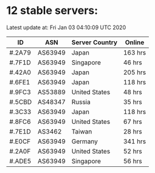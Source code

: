 # 12 stable servers:

Latest update at: Fri Jan 03 04:10:09 UTC 2020

| ID | ASN | Server Country | Online |
| -- | --- | -------------- | ------ |
| #.2A79 | AS63949 | Japan | 163 hrs |
| #.7F1D | AS63949 | Singapore | 46 hrs |
| #.42A0 | AS63949 | Japan | 205 hrs |
| #.6FE1 | AS63949 | Japan | 118 hrs |
| #.9FC3 | AS53889 | United States | 48 hrs |
| #.5CBD | AS48347 | Russia | 35 hrs |
| #.3C33 | AS63949 | Japan | 118 hrs |
| #.8FC6 | AS63949 | United States | 67 hrs |
| #.7E1D | AS3462 | Taiwan | 28 hrs |
| #.E0CF | AS63949 | Germany | 341 hrs |
| #.2A0F | AS63949 | United States | 52 hrs |
| #.ADE5 | AS63949 | Singapore | 56 hrs |

